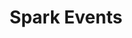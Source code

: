 ---
layout: events
title: Spark Events
sections:
  filters:
    - title: 3D Printing Classes
      filter: 3d
    - title: Raspberry Pi Classes
      filter: rpi
    - title: SBIR Round Table
      filter: sbir
    - title: Colliders
      filter: collider
    - title: Demo Days
      filter: demo-day
    - title: Pitch Days
      filter: pitch-day
  events:
    - title: 3D Printing Class
      date: 10-11 May
      time: 0800-1600
      description: >
        Sign up today to learn how to 3D print tools for your 
        squadron at the Phoenix Spark Lab!
      image: /manufacturing/images/printing.jpg
      button: Register
      link: "https://www.eventbrite.com/e/phoenix-spark-additive-manufacturing-101-tickets-152176005529?aff=website"
      filter: 3d
    - title:
      description:
      image:
      button: 
    - title: This is title.
      description: >
        Lorem ipsum dolor sit amet, consectetur adipisicing elit. Possimus
        iusto s deleniti ea atque. Nostrum odio temporibus nisi inventore,
        velit hic in quas quos quo?
      image: "https://getmdl.io/assets/demos/welcome_card.jpg"
      button: Read More
    - title:
      description:
      image:
      button: 
---